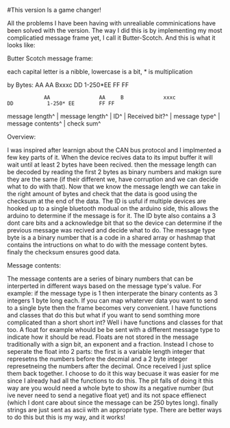 #This version Is a game changer!

All the problems I have been having with unrealiable comminications have been solved with the version.
The way I did this is by implementing my most complicatied message frame yet, I call it Butter-Scotch.
And this is what it looks like:

Butter Scotch message frame:

 each capital letter is a nibble, lowercase is a bit, * is multiplication
 
 by Bytes:                            AA AA Bxxxc DD 1-250*EE FF FF
 
                AA                AA     B             xxxc              DD           1-250* EE        FF FF
                
   message length^ | message length^ | ID^ | Received bit?^ | message type^ | message contents^ | check sum^
   
 Overview:
 
 I was inspired after learnign about the CAN bus protocol and I implmented a few key parts of it. When the device recives data to its imput buffer it will wait until
 at least 2 bytes have been recived. then the message length can be decoded by reading the first 2 bytes as binary numbers and makign sure they are the same (if their different we,
 have corruption and we can decide what to do with that). Now that we know the message length we can take in the right amount of bytes and check that the data is good using the
 checksum at the end of the data. The ID is usful if multiple devices are hooked up to a single bluetooth modual on the arduino side, this allows the arduino to determine if the
 message is for it. The ID byte also contains a 3 dont care bits and a acknowledge bit that so the device can determine if the previous message was recived and decide what to do.
 The message type byte is a a binary number that is a code in a shared array or hashmap that contains the intructions on what to do with the message content bytes.
 finaly the checksum ensures good data.
 
 Message contents:
 
 The message contents are a series of binary numbers that can be interperted in different ways based on the message type's value.
 For example: if the message type is 1 then interperate the binary contents as 3 integers 1 byte long each. If you can map whaterver data you want to send to a single byte then
 the frame becomes very convenient. I have functions and classes that do this but what if you want to send somthing more complicated than a short short int? Well i have functions
 and classes for that too. A float for example whould be be sent with a different message type to indicate how it should be read. Floats are not stored in the message traditionally
 with a sign bit, an exponent and a fraction. Instead I chose to seperate the float into 2 parts: the first is a variable length integer that represetns the numbers before the decmial
 and a 2 byte integer represetneing the numbers after the decimal. Once received I just splice them back together. I choose to do it this way becuase it was easier for me since I already had
 all the functions to do this. The pit falls of doing it this way are you would need a whole byte to show its a negative number (but ive never need to send a negative float yet) and its not
 space effienect (which I dont care about since the message can be 250 bytes long). finally strings are just sent as ascii with an appropriate type. There are better ways to do this
 but this is my way, and it works!

